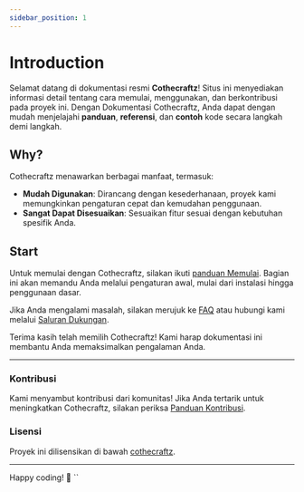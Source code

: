 ```yaml
---
sidebar_position: 1
---
```


# Introduction

Selamat datang di dokumentasi resmi **Cothecraftz**! Situs ini menyediakan informasi detail tentang cara memulai, menggunakan, dan berkontribusi pada proyek ini. Dengan Dokumentasi Cothecraftz, Anda dapat dengan mudah menjelajahi <b>panduan</b>, <b>referensi</b>, dan <b>contoh</b> kode secara langkah demi langkah.

<!-- ## Fitur Utama

- **Fitur 1**: Jelaskan fitur utama pertama.
- **Fitur 2**: Jelaskan fitur utama kedua.
- **Fitur 3**: Jelaskan fitur utama ketiga. -->

## Why?

Cothecraftz menawarkan berbagai manfaat, termasuk:

- **Mudah Digunakan**: Dirancang dengan kesederhanaan, proyek kami memungkinkan pengaturan cepat dan kemudahan penggunaan.
- **Sangat Dapat Disesuaikan**: Sesuaikan fitur sesuai dengan kebutuhan spesifik Anda.

## Start

Untuk memulai dengan Cothecraftz, silakan ikuti [panduan Memulai](#link-to-getting-started). Bagian ini akan memandu Anda melalui pengaturan awal, mulai dari instalasi hingga penggunaan dasar.

Jika Anda mengalami masalah, silakan merujuk ke [FAQ](#link-to-faq) atau hubungi kami melalui [Saluran Dukungan](#link-to-support).

Terima kasih telah memilih Cothecraftz! Kami harap dokumentasi ini membantu Anda memaksimalkan pengalaman Anda.

---

### Kontribusi

Kami menyambut kontribusi dari komunitas! Jika Anda tertarik untuk meningkatkan Cothecraftz, silakan periksa [Panduan Kontribusi](#link-to-contributing-guidelines).

### Lisensi

Proyek ini dilisensikan di bawah [cothecraftz](https://github.com/cothecraftz).

---

Happy coding! 🎉
``
